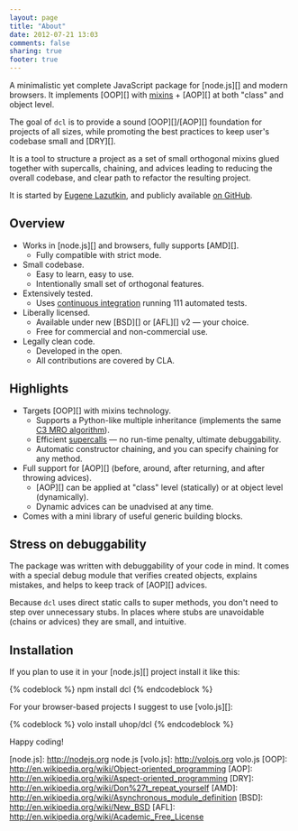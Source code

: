 ```yaml
---
layout: page
title: "About"
date: 2012-07-21 13:03
comments: false
sharing: true
footer: true
---
```


A minimalistic yet complete JavaScript package for [node.js][] and modern browsers.
It implements [OOP][] with [mixins](http://en.wikipedia.org/wiki/Mixins) + [AOP][]
at both "class" and object level.

The goal of `dcl` is to provide a sound [OOP][]/[AOP][] foundation for
projects of all sizes, while promoting the best practices to
keep user's codebase small and [DRY][].

It is a tool to structure a project as a set of small orthogonal mixins
glued together with supercalls, chaining, and advices leading to reducing
the overall codebase, and clear path to refactor the resulting project.

It is started by [Eugene Lazutkin](http://lazutkin.com/blog/),
and publicly available [on GitHub](https://github.com/uhop/dcl).

## Overview

* Works in [node.js][] and browsers, fully supports [AMD][].
  * Fully compatible with strict mode.
* Small codebase.
  * Easy to learn, easy to use.
  * Intentionally small set of orthogonal features.
* Extensively tested.
  * Uses [continuous integration](http://travis-ci.org/uhop/dcl) running
    111 automated tests.
* Liberally licensed.
  * Available under new [BSD][] or [AFL][] v2 &mdash; your choice.
  * Free for commercial and non-commercial use.
* Legally clean code.
  * Developed in the open.
  * All contributions are covered by CLA.

## Highlights

* Targets [OOP][] with mixins technology.
  * Supports a Python-like multiple inheritance (implements the same
    [C3 MRO algorithm](http://www.python.org/download/releases/2.3/mro/)).
  * Efficient [supercalls](/docs/mini_js/supercall) &mdash; no run-time penalty,
    ultimate debuggability.
  * Automatic constructor chaining, and you can specify chaining for any method.
* Full support for [AOP][] (before, around, after returning, and
  after throwing advices).
  * [AOP][] can be applied at "class" level (statically) or
    at object level (dynamically).
  * Dynamic advices can be unadvised at any time.
* Comes with a mini library of useful generic building blocks.

## Stress on debuggability

The package was written with debuggability of your code in mind. It comes with
a special debug module that verifies created objects, explains mistakes, and helps
to keep track of [AOP][] advices.

Because `dcl` uses direct static calls to super methods, you don't need
to step over unnecessary stubs. In places where stubs are unavoidable
(chains or advices) they are small, and intuitive.

## Installation

If you plan to use it in your [node.js][] project install it
like this:

{% codeblock %}
npm install dcl
{% endcodeblock %}

For your browser-based projects I suggest to use [volo.js][]:

{% codeblock %}
volo install uhop/dcl
{% endcodeblock %}

Happy coding!

[node.js]:  http://nodejs.org   node.js
[volo.js]:  http://volojs.org   volo.js
[OOP]:      http://en.wikipedia.org/wiki/Object-oriented_programming
[AOP]:      http://en.wikipedia.org/wiki/Aspect-oriented_programming
[DRY]:      http://en.wikipedia.org/wiki/Don%27t_repeat_yourself
[AMD]:      http://en.wikipedia.org/wiki/Asynchronous_module_definition
[BSD]:      http://en.wikipedia.org/wiki/New_BSD
[AFL]:      http://en.wikipedia.org/wiki/Academic_Free_License
